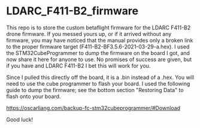 # LDARC_F411-B2_firmware

This repo is to store the custom betaflight firmware for the LDARC F411-B2 drone firmware. If you messed yours up, or if it arrived without any firmware, you may have noticed that the manual provides only a broken link to the proper firmware target (F411-B2-BF3.5.6-2021-03-29-a.hex). I used the STM32CubeProgrammer to dump the firmware on the board I got, and now share it here for anyone to use. No promises of success are given, but if you have and LDARC F411-B2 I bet this will work for you. 

Since I pulled this directly off the board, it is a .bin instead of a .hex. You will need to use the cube programmer to flash your board. I used the following guide to dump the firmware; see the bottom section "Restoring Data" to flash onto your board.

https://oscarliang.com/backup-fc-stm32cubeprogrammer/#Download

Good luck!
